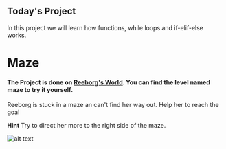 ## Today's Project 

In this project we will learn how functions, while loops and  if-elif-else works.

# Maze

#### The Project is done on [Reeborg's World](https://reeborg.ca/reeborg.html?lang=en&mode=python&menu=worlds%2Fmenus%2Freeborg_intro_en.json&name=Maze&url=worlds%2Ftutorial_en%2Fmaze1.json). You can find the level named maze to try it yourself.

Reeborg is stuck in a maze an can't find her way out. Help her to reach the goal

**Hint** Try to direct her more to the right side of the maze. 

![alt text](https://www.southernfolksdesigns.com/wp-content/uploads/2021/01/escape_the_maze.png)

